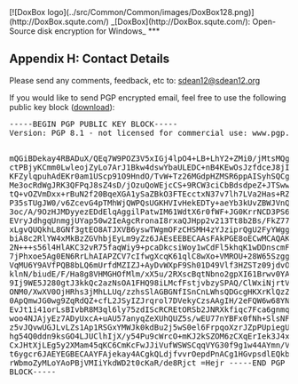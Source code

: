 

<meta content="text/html; charset=UTF-8" http-equiv="Content-Type">
<meta name="keywords" content="disk encryption, security, transparent, AES, OTFE, plausible deniability, virtual drive, Linux, MS Windows, portable, USB drive, partition">
<meta name="description" content="DoxBox: An Open-Source transparent encryption program for PCs. Using this software, you can create one or more &quot;DoxBoxes&quot; on your PC - which appear as disks, anything written to these disks is automatically encrypted before being stored on your hard drive.">

<meta name="author" content="Sarah Dean">
<meta name="copyright" content="Copyright 2004, 2005, 2006, 2007, 2008 Sarah Dean">
<meta name="ROBOTS" content="ALL">

<TITLE>Appendix H: Contact Details</TITLE>

<link href="./styles_common.css" rel="stylesheet" type="text/css">


<link rel="shortcut icon" href="../src/Common/Common/images/DoxBox.ico" type="image/x-icon">

<SPAN CLASS="master_link">
[![DoxBox logo](../src/Common/Common/images/DoxBox128.png)](http://DoxBox.squte.com/)
</SPAN>
<SPAN CLASS="master_title">
_[DoxBox](http://DoxBox.squte.com/): Open-Source disk encryption for Windows_
</SPAN>
***

      
            

## Appendix H: Contact Details

Please send any comments, feedback, etc to: [sdean12@sdean12.org](mailto:sdean12@sdean12.org)

If you would like to send PGP encrypted email, feel free to use the following public key block ([download](./keys/sdean12_sdean12.org.asc)): 

</p>
<pre>
-----BEGIN PGP PUBLIC KEY BLOCK-----
Version: PGP 8.1 - not licensed for commercial use: www.pgp.com

mQGiBDekay4RBADuX/QEq7W9POZ3V5xIGj4lpO4+LB+LhY2+ZMi0/jMtsMQg6niJ
ctPBjyKCmm0LwleojZyLo7ArJ1Bkw4dswYbaULEDC+nB4KEwOsJzfdceJ8jI063g
KFZylqpuhAdEKr0am1UScp91O9HndO/TvW+Tz26MGdpHZMSR6ppAISyhSQCg/+eD
Me3ocRdWgJRK3QFPqJ8sZ4sD/jOzuQoWEjcCS+9RCW3ciCbBdsdpeZ+JTSwwiurj
tQ+vOZVmDxx+rBuN2f20BqeXGA1ySaZBkO3FTEcctxN37v7lh7LVa2Has+RZyNL1
P35sTUgJW0/v6ZcevG4pTMhWjQWPQsUGKHVIvHekEDTy+aeYb3kUvZBWJVnQXgJC
3oc/A/9OzHJMDyyezEDdElqAggilPatwIM61WdtX6r0fWF+JG0KrrNCD3PS6FR3O
EVryJdhgqUnmgjUYap50w2IeAgcRronaI8rxaQJHpp2v213Tt8b2Bs/FkZ77AAzI
xLgvQUQkhL8GNf3gtEO8ATJXVB6yswTWgmOFzCHSMH4zYJziprQgU2FyYWggRGVh
biA8c2RlYW4xMkBzZGVhbjEyLm9yZz6JAEsEEBECAAsFAkPGE8oECwMCAQAKCRAt
2N+++s56l4HlAKC32vR75faqWiy9+pcaDkcsiWoy1wCdFl5khqK1wDDnscmFEeWM
7jPhxoe5Ag0EN6RrLhAIAPZCV7cIfwgXcqK61qlC8wXo+VMROU+28W65Szgg2gGn
VqMU6Y9AVfPQB8bLQ6mUrfdMZIZJ+AyDvWXpF9Sh01D49Vlf3HZSTz09jdvOmeFX
klnN/biudE/F/Ha8g8VHMGHOfMlm/xX5u/2RXscBqtNbno2gpXI61Brwv0YAWCvl
9Ij9WE5J280gtJ3kkQc2azNsOA1FHQ98iLMcfFstjvbzySPAQ/ClWxiNjrtVjLhd
ONM0/XwXV0OjHRhs3jMhLLUq/zzhsSlAGBGNfISnCnLWhsQDGcgHKXrKlQzZlp+r
0ApQmwJG0wg9ZqRdQZ+cfL2JSyIZJrqrol7DVekyCzsAAgIH/2eFQW6w68YNeovi
EvJt1i41orLsBIvbR8M3ql6ly75zdIScRCREtORSb2JNRXkfiqc7Fca6gnmqUBNU
woo4NJAjyEz7ADyUxcA+uAU57anyqZeXUhQUZ5s/wEU77nYBFx0fNh+SlsNF4yL8
z5vJQvwUGJLvLZs1Ap1RSGxYMWJk0kdBu2j5wS0el6FrpqoXzrJZpPUpiegUPOqY
hg54Q0ddn9ksGO4LJUClhIjX/y54Pu9cWrcO+mKJ2kSZOM6zCXqErIek3J4xYy/W
CxJHtXjLEg5y2XMam45qKC6CmKcFwJJiVufWSWSCqqVYG30f9g1w44AYmn/VCIXx
t6ygcr6JAEYEGBECAAYFAjekay4ACgkQLdjfvvrOepdPnACg1HGvpsdlEQkb8VZc
rWbmoZyMLoYAoPBjVMIiYkdWD2t0cKaR/de8Rjct
=Hejr
-----END PGP PUBLIC KEY BLOCK-----
</pre>



